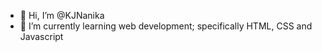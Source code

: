 - 👋 Hi, I’m @KJNanika
- 🌱 I’m currently learning web development; specifically HTML, CSS and Javascript


<!---
KJNanika/KJNanika is a ✨ special ✨ repository because its `README.md` (this file) appears on your GitHub profile.
You can click the Preview link to take a look at your changes.
--->
